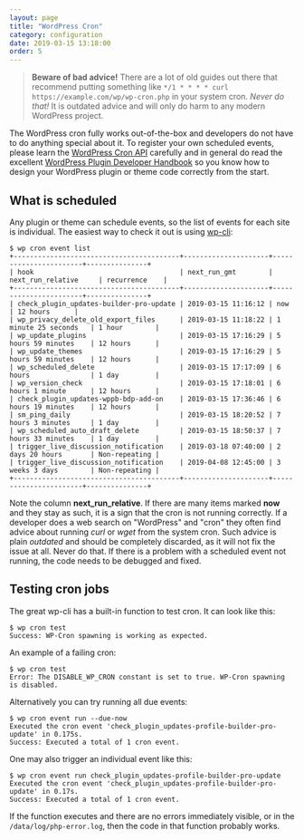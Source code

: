 ```yaml
---
layout: page
title: "WordPress Cron"
category: configuration
date: 2019-03-15 13:18:00
order: 5
---
```


> **Beware of bad advice!** There are a lot of old guides out there that recommend putting something like `*/1 * * * * curl https://example.com/wp/wp-cron.php` in your system cron. _Never do that!_ It is outdated advice and will only do harm to any modern WordPress project.

The WordPress cron fully works out-of-the-box and developers do not have to do anything special about it. To register your own scheduled events, please learn the [WordPress Cron API](https://codex.wordpress.org/Function_Reference/wp_schedule_event) carefully and in general do read the excellent [WordPress Plugin Developer Handbook](https://developer.wordpress.org/plugins/cron/) so you know how to design your WordPress plugin or theme code correctly from the start.

## What is scheduled

Any plugin or theme can schedule events, so the list of events for each site is individual. The easiest way to check it out is using [wp-cli](https://wp-cli.org/):

```
$ wp cron event list
+-----------------------------------------+---------------------+-----------------------+---------------+
| hook                                    | next_run_gmt        | next_run_relative     | recurrence    |
+-----------------------------------------+---------------------+-----------------------+---------------+
| check_plugin_updates-builder-pro-update | 2019-03-15 11:16:12 | now                   | 12 hours      |
| wp_privacy_delete_old_export_files      | 2019-03-15 11:18:22 | 1 minute 25 seconds   | 1 hour        |
| wp_update_plugins                       | 2019-03-15 17:16:29 | 5 hours 59 minutes    | 12 hours      |
| wp_update_themes                        | 2019-03-15 17:16:29 | 5 hours 59 minutes    | 12 hours      |
| wp_scheduled_delete                     | 2019-03-15 17:17:09 | 6 hours               | 1 day         |
| wp_version_check                        | 2019-03-15 17:18:01 | 6 hours 1 minute      | 12 hours      |
| check_plugin_updates-wppb-bdp-add-on    | 2019-03-15 17:36:46 | 6 hours 19 minutes    | 12 hours      |
| sm_ping_daily                           | 2019-03-15 18:20:52 | 7 hours 3 minutes     | 1 day         |
| wp_scheduled_auto_draft_delete          | 2019-03-15 18:50:37 | 7 hours 33 minutes    | 1 day         |
| trigger_live_discussion_notification    | 2019-03-18 07:40:00 | 2 days 20 hours       | Non-repeating |
| trigger_live_discussion_notification    | 2019-04-08 12:45:00 | 3 weeks 3 days        | Non-repeating |
+-----------------------------------------+---------------------+-----------------------+---------------+
```

Note the column **next_run_relative**. If there are many items marked **now** and they stay as such, it is a sign that the cron is not running correctly. If a developer does a web search on "WordPress" and "cron" they often find advice about running _curl_ or _wget_ from the system cron. Such advice is plain *outdated* and should be completely discarded, as it will not fix the issue at all. Never do that. If there is a problem with a scheduled event not running, the code needs to be debugged and fixed.

## Testing cron jobs

The great wp-cli has a built-in function to test cron. It can look like this:
```
$ wp cron test
Success: WP-Cron spawning is working as expected.
```

An example of a failing cron:
```
$ wp cron test
Error: The DISABLE_WP_CRON constant is set to true. WP-Cron spawning is disabled.
```

Alternatively you can try running all due events:
```
$ wp cron event run --due-now
Executed the cron event 'check_plugin_updates-profile-builder-pro-update' in 0.175s.
Success: Executed a total of 1 cron event.
```

One may also trigger an individual event like this:
```
$ wp cron event run check_plugin_updates-profile-builder-pro-update
Executed the cron event 'check_plugin_updates-profile-builder-pro-update' in 0.17s.
Success: Executed a total of 1 cron event.
```

If the function executes and there are no errors immediately visible, or in the `/data/log/php-error.log`, then the code in that function probably works.
